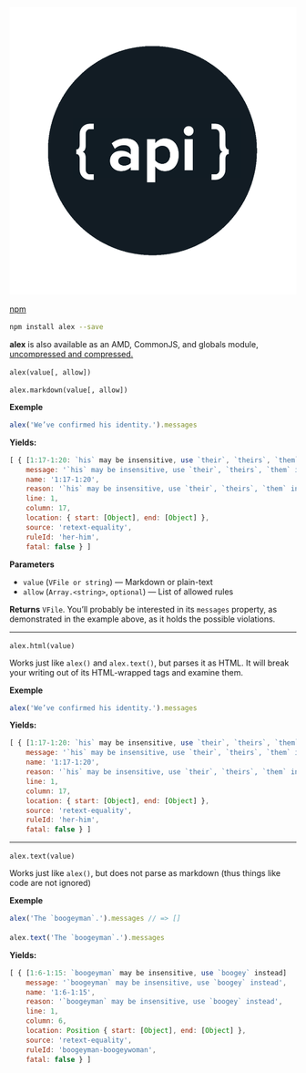 
![](./media/api.png)


[npm](https://docs.npmjs.com/cli/install)

```bash
npm install alex --save
```
**alex** is also available as an AMD, CommonJS, and globals module, [uncompressed and compressed.](https://github.com/get-alex/alex/releases)

`alex(value[, allow])`

`alex.markdown(value[, allow])`


 **Exemple**

```js
alex('We’ve confirmed his identity.').messages
```

**Yields:**

```js
[ { [1:17-1:20: `his` may be insensitive, use `their`, `theirs`, `them` instead]
    message: '`his` may be insensitive, use `their`, `theirs`, `them` instead',
    name: '1:17-1:20',
    reason: '`his` may be insensitive, use `their`, `theirs`, `them` instead',
    line: 1,
    column: 17,
    location: { start: [Object], end: [Object] },
    source: 'retext-equality',
    ruleId: 'her-him',
    fatal: false } ]
```

**Parameters**
- `value` (`VFile or string`) — Markdown or plain-text
- `allow` (`Array.<string>`, `optional`) — List of allowed rules

**Returns**
`VFile`. You’ll probably be interested in its `messages` property, as demonstrated in the example above, as it holds the possible violations.

---
`alex.html(value)`

Works just like `alex()` and `alex.text()`, but parses it as HTML. It will break your writing out of its HTML-wrapped tags and examine them.

 **Exemple**

```js
alex('We’ve confirmed his identity.').messages
```

**Yields:**

```js
[ { [1:17-1:20: `his` may be insensitive, use `their`, `theirs`, `them` instead]
    message: '`his` may be insensitive, use `their`, `theirs`, `them` instead',
    name: '1:17-1:20',
    reason: '`his` may be insensitive, use `their`, `theirs`, `them` instead',
    line: 1,
    column: 17,
    location: { start: [Object], end: [Object] },
    source: 'retext-equality',
    ruleId: 'her-him',
    fatal: false } ]
```

---

`alex.text(value)`

Works just like `alex()`, but does not parse as markdown (thus things like code are not ignored)

 **Exemple**

```js
alex('The `boogeyman`.').messages // => []

alex.text('The `boogeyman`.').messages
```

**Yields:**

```js
[ { [1:6-1:15: `boogeyman` may be insensitive, use `boogey` instead]
    message: '`boogeyman` may be insensitive, use `boogey` instead',
    name: '1:6-1:15',
    reason: '`boogeyman` may be insensitive, use `boogey` instead',
    line: 1,
    column: 6,
    location: Position { start: [Object], end: [Object] },
    source: 'retext-equality',
    ruleId: 'boogeyman-boogeywoman',
    fatal: false } ]
```
